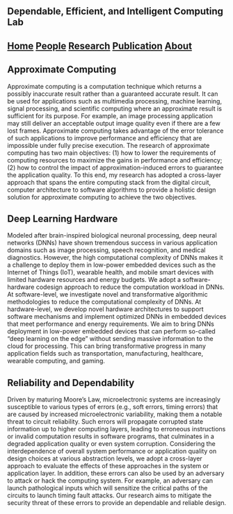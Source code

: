 ## Dependable, Efficient, and Intelligent Computing Lab
## [Home](./) [People](./people) [Research](./research) [Publication](./publication) [About](./about) 

## Approximate Computing
Approximate computing is a computation technique which returns a possibly inaccurate result rather than a guaranteed accurate result. It can be used for applications such as multimedia processing, machine learning, signal processing, and scientific computing where an approximate result is sufficient for its purpose. For example, an image processing application may still deliver an acceptable output image quality even if there are a few lost frames. Approximate computing takes advantage of the error tolerance of such applications to improve performance and efficiency that are impossible under fully precise execution. The research of approximate computing has two main objectives: (1) how to lower the requirements of computing resources to maximize the gains in performance and efficiency; (2) how to control the impact of approximation-induced errors to guarantee the application quality. To this end, my research has adopted a cross-layer approach that spans the entire computing stack from the digital circuit, computer architecture to software algorithms to provide a holistic design solution for approximate computing to achieve the two objectives. 

## Deep Learning Hardware
Modeled after brain-inspired biological neuronal processing, deep neural networks (DNNs) have shown tremendous success in various application domains such as image processing, speech recognition, and medical diagnostics. However, the high computational complexity of DNNs makes it a challenge to deploy them in low-power embedded devices such as the Internet of Things (IoT), wearable health, and mobile smart devices with limited hardware resources and energy budgets. We adopt a software-hardware codesign approach to reduce the computation workload in DNNs. At software-level, we investigate novel and transformative algorithmic methodologies to reduce the computational complexity of DNNs. At hardware-level, we develop novel hardware architectures to support software mechanisms and implement optimized DNNs in embedded devices that meet performance and energy requirements. We aim to bring DNNs deployment in low-power embedded devices that can perform so-called “deep learning on the edge” without sending massive information to the cloud for processing. This can bring transformative progress in many application fields such as transportation, manufacturing, healthcare, wearable computing, and gaming. 

## Reliability and Dependability
Driven by maturing Moore’s Law, microelectronic systems are increasingly susceptible to various types of errors (e.g., soft errors, timing errors) that are caused by increased microelectronic variability, making them a notable threat to circuit reliability. Such errors will propagate corrupted state information up to higher computing layers, leading to erroneous instructions or invalid computation results in software programs, that culminates in a degraded application quality or even system corruption. Considering the interdependence of overall system performance or application quality on design choices at various abstraction levels, we adopt a cross-layer approach to evaluate the effects of these approaches in the system or application layer. In addition, these errors can also be used by an adversary to attack or hack the computing system. For example, an adversary can launch pathological inputs which will sensitize the critical paths of the circuits to launch timing fault attacks. Our research aims to mitigate the security threat of these errors to provide an dependable and reliable design. 
